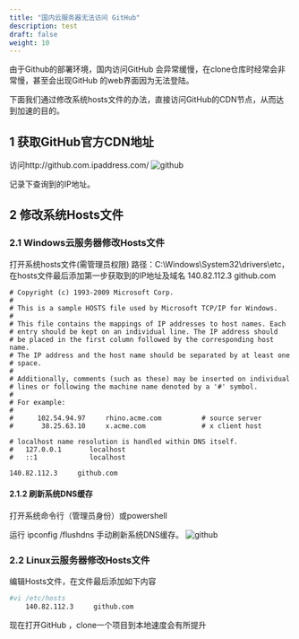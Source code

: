 ```yaml
---
title: "国内云服务器无法访问 GitHub"
description: test
draft: false
weight: 10
---
```


由于Github的部署环境，国内访问GitHub 会异常缓慢，在clone仓库时经常会非常慢，甚至会出现GitHub 的web界面因为无法登陆。

下面我们通过修改系统hosts文件的办法，直接访问GitHub的CDN节点，从而达到加速的目的。

## 1 获取GitHub官方CDN地址
访问http://github.com.ipaddress.com/
![github](../../../_images/github1.png)

记录下查询到的IP地址。

## 2 修改系统Hosts文件
### 2.1 Windows云服务器修改Hosts文件

打开系统hosts文件(需管理员权限)
路径：C:\Windows\System32\drivers\etc，在hosts文件最后添加第一步获取到的IP地址及域名
140.82.112.3     github.com
```
# Copyright (c) 1993-2009 Microsoft Corp.
#
# This is a sample HOSTS file used by Microsoft TCP/IP for Windows.
#
# This file contains the mappings of IP addresses to host names. Each
# entry should be kept on an individual line. The IP address should
# be placed in the first column followed by the corresponding host name.
# The IP address and the host name should be separated by at least one
# space.
#
# Additionally, comments (such as these) may be inserted on individual
# lines or following the machine name denoted by a '#' symbol.
#
# For example:
#
#      102.54.94.97     rhino.acme.com          # source server
#       38.25.63.10     x.acme.com              # x client host

# localhost name resolution is handled within DNS itself.
#   127.0.0.1       localhost
#   ::1             localhost

140.82.112.3     github.com
```

#### 2.1.2 刷新系统DNS缓存

打开系统命令行（管理员身份）或powershell

运行 ipconfig /flushdns 手动刷新系统DNS缓存。
![github](../../../_images/github2.png)

### 2.2 Linux云服务器修改Hosts文件

编辑Hosts文件，在文件最后添加如下内容
```bash
#vi /etc/hosts
    140.82.112.3     github.com
```

现在打开GitHub ，clone一个项目到本地速度会有所提升